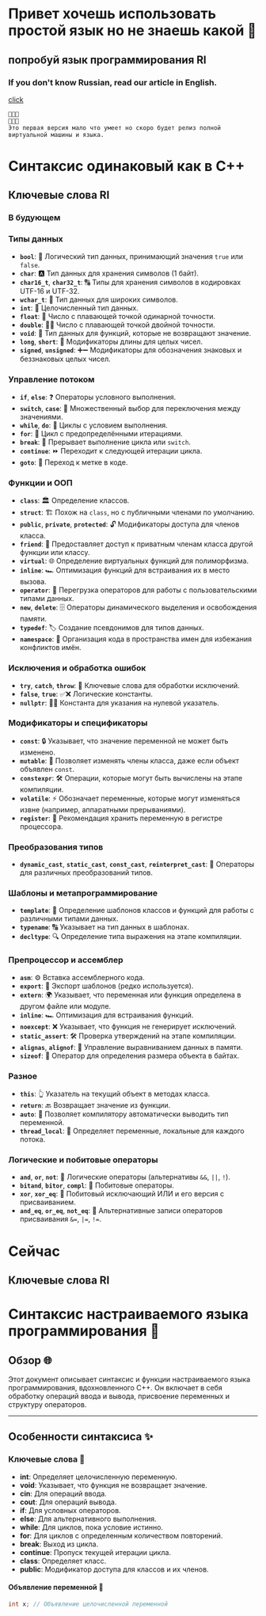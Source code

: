 # Привет хочешь использовать простой язык но не знаешь какой 🌅

## попробуй язык программирования Rl

### If you don't know Russian, read our article in English.
[click](https://github.com/YaroslavlPe1/Ru/blob/main/ReadMe%20en.md)


```
🥳🥳🥳
🥳🥳🥳
Это первая версия мало что умеет но скоро будет релиз полной виртуальной машины и языка.
```

# Синтаксис одинаковый как в C++

## Ключевые слова Rl
### В будующем
### Типы данных
- **`bool`**: 🔄 Логический тип данных, принимающий значения `true` или `false`.
- **`char`**: 🅰️ Тип данных для хранения символов (1 байт).
- **`char16_t`**, **`char32_t`**: 🔠 Типы для хранения символов в кодировках UTF-16 и UTF-32.
- **`wchar_t`**: 🔡 Тип данных для широких символов.
- **`int`**: 🔢 Целочисленный тип данных.
- **`float`**: 🌊 Число с плавающей точкой одинарной точности.
- **`double`**: 🌊🌊 Число с плавающей точкой двойной точности.
- **`void`**: 🚫 Тип данных для функций, которые не возвращают значение.
- **`long`**, **`short`**: 📏 Модификаторы длины для целых чисел.
- **`signed`**, **`unsigned`**: ➕➖ Модификаторы для обозначения знаковых и беззнаковых целых чисел.

### Управление потоком
- **`if`**, **`else`**: ❓ Операторы условного выполнения.
- **`switch`**, **`case`**: 🔀 Множественный выбор для переключения между значениями.
- **`while`**, **`do`**: 🔁 Циклы с условием выполнения.
- **`for`**: 🔄 Цикл с предопределёнными итерациями.
- **`break`**: 🛑 Прерывает выполнение цикла или `switch`.
- **`continue`**: ⏩ Переходит к следующей итерации цикла.
- **`goto`**: 🚦 Переход к метке в коде.

### Функции и ООП
- **`class`**: 🏛 Определение классов.
- **`struct`**: 🏗 Похож на `class`, но с публичными членами по умолчанию.
- **`public`**, **`private`**, **`protected`**: 🔓 Модификаторы доступа для членов класса.
- **`friend`**: 👫 Предоставляет доступ к приватным членам класса другой функции или классу.
- **`virtual`**: 🌐 Определение виртуальных функций для полиморфизма.
- **`inline`**: 🏎 Оптимизация функций для встраивания их в место вызова.
- **`operator`**: 🔧 Перегрузка операторов для работы с пользовательскими типами данных.
- **`new`**, **`delete`**: 🗄 Операторы динамического выделения и освобождения памяти.
- **`typedef`**: 🏷 Создание псевдонимов для типов данных.
- **`namespace`**: 🌌 Организация кода в пространства имен для избежания конфликтов имён.

### Исключения и обработка ошибок
- **`try`**, **`catch`**, **`throw`**: 🛑 Ключевые слова для обработки исключений.
- **`false`**, **`true`**: ✅❌ Логические константы.
- **`nullptr`**: 🚫🔗 Константа для указания на нулевой указатель.

### Модификаторы и спецификаторы
- **`const`**: 🔒 Указывает, что значение переменной не может быть изменено.
- **`mutable`**: 🔄 Позволяет изменять члены класса, даже если объект объявлен `const`.
- **`constexpr`**: 🛠 Операции, которые могут быть вычислены на этапе компиляции.
- **`volatile`**: ⚡ Обозначает переменные, которые могут изменяться извне (например, аппаратными прерываниями).
- **`register`**: 🚀 Рекомендация хранить переменную в регистре процессора.

### Преобразования типов
- **`dynamic_cast`**, **`static_cast`**, **`const_cast`**, **`reinterpret_cast`**: 🔄 Операторы для различных преобразований типов.

### Шаблоны и метапрограммирование
- **`template`**: 📝 Определение шаблонов классов и функций для работы с различными типами данных.
- **`typename`**: 🔠 Указывает на тип данных в шаблонах.
- **`decltype`**: 🔍 Определение типа выражения на этапе компиляции.

### Препроцессор и ассемблер
- **`asm`**: ⚙️ Вставка ассемблерного кода.
- **`export`**: 🚢 Экспорт шаблонов (редко используется).
- **`extern`**: 🌍 Указывает, что переменная или функция определена в другом файле или модуле.
- **`inline`**: 🏎 Оптимизация для встраивания функций.
- **`noexcept`**: ❌ Указывает, что функция не генерирует исключений.
- **`static_assert`**: 🛠 Проверка утверждений на этапе компиляции.
- **`alignas`**, **`alignof`**: 📐 Управление выравниванием данных в памяти.
- **`sizeof`**: 📏 Оператор для определения размера объекта в байтах.

### Разное
- **`this`**: 👆 Указатель на текущий объект в методах класса.
- **`return`**: 🔙 Возвращает значение из функции.
- **`auto`**: 🤖 Позволяет компилятору автоматически выводить тип переменной.
- **`thread_local`**: 🧵 Определяет переменные, локальные для каждого потока.

### Логические и побитовые операторы
- **`and`**, **`or`**, **`not`**: 🔗 Логические операторы (альтернативы `&&`, `||`, `!`).
- **`bitand`**, **`bitor`**, **`compl`**: 🔧 Побитовые операторы.
- **`xor`**, **`xor_eq`**: 🔄 Побитовый исключающий ИЛИ и его версия с присваиванием.
- **`and_eq`**, **`or_eq`**, **`not_eq`**: 🔄 Альтернативные записи операторов присваивания `&=`, `|=`, `!=`.

# Сейчас
## Ключевые слова Rl

# Синтаксис настраиваемого языка программирования 📜

## Обзор 🌐
Этот документ описывает синтаксис и функции настраиваемого языка программирования, вдохновленного C++. Он включает в себя обработку операций ввода и вывода, присвоение переменных и структуру операторов.

---

## Особенности синтаксиса ✨

### Ключевые слова 🔑
- **int**: Определяет целочисленную переменную.
- **void**: Указывает, что функция не возвращает значение.
- **cin**: Для операций ввода.
- **cout**: Для операций вывода.
- **if**: Для условных операторов.
- **else**: Для альтернативного выполнения.
- **while**: Для циклов, пока условие истинно.
- **for**: Для циклов с определенным количеством повторений.
- **break**: Выход из цикла.
- **continue**: Пропуск текущей итерации цикла.
- **class**: Определяет класс.
- **public**: Модификатор доступа для классов и их членов.

#### Объявление переменной 🔄
```cpp
int x; // Объявление целочисленной переменной


